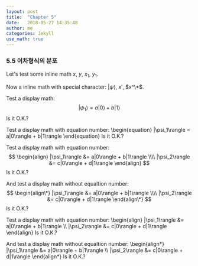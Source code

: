 ```yaml
---
layout: post
title:  "Chapter 5"
date:   2018-05-27 14:35:48
author: me
categories: Jekyll
use_math: true
---
```


### 5.5 이차형식의 분포

Let's test some inline math $x$, $y$, $x_1$, $y_1$.

Now a inline math with special character: $|\psi\rangle$, $x'$, $x^\*$.

Test a display math:
$$
   |\psi_1\rangle = a|0\rangle + b|1\rangle
$$
Is it O.K.?

Test a display math with equation number:
\begin{equation}
   |\psi_1\rangle = a|0\rangle + b|1\rangle
\end{equation}
Is it O.K.?

Test a display math with equation number:
$$
  \begin{align}
    |\psi_1\rangle &= a|0\rangle + b|1\rangle \\\\
    |\psi_2\rangle &= c|0\rangle + d|1\rangle
  \end{align}
$$
Is it O.K.?

And test a display math without equaltion number:
$$
  \begin{align\*}
    |\psi_1\rangle &= a|0\rangle + b|1\rangle \\\\
    |\psi_2\rangle &= c|0\rangle + d|1\rangle
  \end{align\*}
$$
Is it O.K.?

Test a display math with equation number:
\begin{align}
    |\psi_1\rangle &= a|0\rangle + b|1\rangle \\\\
    |\psi_2\rangle &= c|0\rangle + d|1\rangle
\end{align}
Is it O.K.?

And test a display math without equaltion number:
\begin{align\*}
    |\psi_1\rangle &= a|0\rangle + b|1\rangle \\\\
    |\psi_2\rangle &= c|0\rangle + d|1\rangle
\end{align\*}
Is it O.K.?
